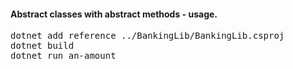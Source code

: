 <h4>Abstract classes with abstract methods - usage.</h4>

<pre>
dotnet add reference ../BankingLib/BankingLib.csproj
dotnet build
dotnet run an-amount
</pre>

